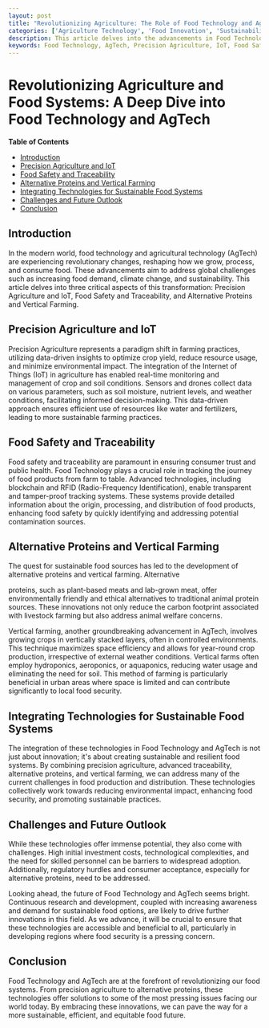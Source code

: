```yaml
---
layout: post
title: "Revolutionizing Agriculture: The Role of Food Technology and AgTech"
categories: ['Agriculture Technology', 'Food Innovation', 'Sustainability']
description: This article delves into the advancements in Food Technology and AgTech, highlighting precision agriculture, food safety, traceability, alternative proteins, and vertical farming.
keywords: Food Technology, AgTech, Precision Agriculture, IoT, Food Safety, Traceability, Alternative Proteins, Vertical Farming
---
```


# Revolutionizing Agriculture and Food Systems: A Deep Dive into Food Technology and AgTech

**Table of Contents**

- [Introduction](#introduction)
- [Precision Agriculture and IoT](#precision-agriculture-and-iot)
- [Food Safety and Traceability](#food-safety-and-traceability)
- [Alternative Proteins and Vertical Farming](#alternative-proteins-and-vertical-farming)
- [Integrating Technologies for Sustainable Food Systems](#integrating-technologies-for-sustainable-food-systems)
- [Challenges and Future Outlook](#challenges-and-future-outlook)
- [Conclusion](#conclusion)

## Introduction

In the modern world, food technology and agricultural technology (AgTech) are experiencing revolutionary changes, reshaping how we grow, process, and consume food. These advancements aim to address global challenges such as increasing food demand, climate change, and sustainability. This article delves into three critical aspects of this transformation: Precision Agriculture and IoT, Food Safety and Traceability, and Alternative Proteins and Vertical Farming.

## Precision Agriculture and IoT

Precision Agriculture represents a paradigm shift in farming practices, utilizing data-driven insights to optimize crop yield, reduce resource usage, and minimize environmental impact. The integration of the Internet of Things (IoT) in agriculture has enabled real-time monitoring and management of crop and soil conditions. Sensors and drones collect data on various parameters, such as soil moisture, nutrient levels, and weather conditions, facilitating informed decision-making. This data-driven approach ensures efficient use of resources like water and fertilizers, leading to more sustainable farming practices.

## Food Safety and Traceability

Food safety and traceability are paramount in ensuring consumer trust and public health. Food Technology plays a crucial role in tracking the journey of food products from farm to table. Advanced technologies, including blockchain and RFID (Radio-Frequency Identification), enable transparent and tamper-proof tracking systems. These systems provide detailed information about the origin, processing, and distribution of food products, enhancing food safety by quickly identifying and addressing potential contamination sources.

## Alternative Proteins and Vertical Farming

The quest for sustainable food sources has led to the development of alternative proteins and vertical farming. Alternative

proteins, such as plant-based meats and lab-grown meat, offer environmentally friendly and ethical alternatives to traditional animal protein sources. These innovations not only reduce the carbon footprint associated with livestock farming but also address animal welfare concerns.

Vertical farming, another groundbreaking advancement in AgTech, involves growing crops in vertically stacked layers, often in controlled environments. This technique maximizes space efficiency and allows for year-round crop production, irrespective of external weather conditions. Vertical farms often employ hydroponics, aeroponics, or aquaponics, reducing water usage and eliminating the need for soil. This method of farming is particularly beneficial in urban areas where space is limited and can contribute significantly to local food security.

## Integrating Technologies for Sustainable Food Systems

The integration of these technologies in Food Technology and AgTech is not just about innovation; it's about creating sustainable and resilient food systems. By combining precision agriculture, advanced traceability, alternative proteins, and vertical farming, we can address many of the current challenges in food production and distribution. These technologies collectively work towards reducing environmental impact, enhancing food security, and promoting sustainable practices.

## Challenges and Future Outlook

While these technologies offer immense potential, they also come with challenges. High initial investment costs, technological complexities, and the need for skilled personnel can be barriers to widespread adoption. Additionally, regulatory hurdles and consumer acceptance, especially for alternative proteins, need to be addressed.

Looking ahead, the future of Food Technology and AgTech seems bright. Continuous research and development, coupled with increasing awareness and demand for sustainable food options, are likely to drive further innovations in this field. As we advance, it will be crucial to ensure that these technologies are accessible and beneficial to all, particularly in developing regions where food security is a pressing concern.

## Conclusion

Food Technology and AgTech are at the forefront of revolutionizing our food systems. From precision agriculture to alternative proteins, these technologies offer solutions to some of the most pressing issues facing our world today. By embracing these innovations, we can pave the way for a more sustainable, efficient, and equitable food future.
